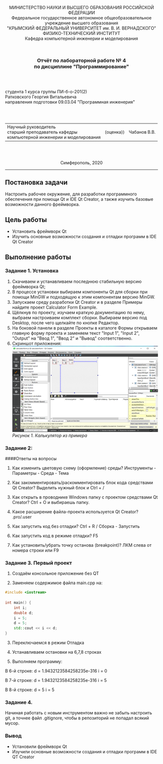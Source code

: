 <p align="center">МИНИСТЕРСТВО НАУКИ И ВЫСШЕГО ОБРАЗОВАНИЯ РОССИЙСКОЙ ФЕДЕРАЦИИ<br>
Федеральное государственное автономное общеобразовательное учреждение высшего образования<br>
"КРЫМСКИЙ ФЕДЕРАЛЬНЫЙ УНИВЕРСИТЕТ им. В. И. ВЕРНАДСКОГО"<br>
ФИЗИКО-ТЕХНИЧЕСКИЙ ИНСТИТУТ<br>
Кафедра компьютерной инженерии и моделирования</p>
<br>
<h3 align="center">Отчёт по лабораторной работе № 4<br> по дисциплине "Программирование"</h3>

<br><br>

<p>студента 1 курса группы ПИ-б-о-201(2)<br>
Ратковского Георгия Витальевича<br>
направления подготовки 09.03.04 "Программная инженерия"</p>

<br><br>
<table>
<tr><td>Научный руководитель<br> старший преподаватель кафедры<br> компьютерной инженерии и моделирования</td>
<td>(оценка))</td>
<td>Чабанов В.В.</td>
</tr>
</table>
<br><br>

<p align="center">Симферополь, 2020</p>
<hr>

## Постановка задачи

Настроить рабочее окружение, для разработки программного обеспечения при помощи Qt и IDE Qt Creator, а также изучить базовые возможности данного фреймворка.

## Цель работы

- Установить фреймворк Qt
- Изучить основные возможности создания и отладки программ в IDE Qt Creator

## Выполнение работы

### Задание 1. Установка

1. Скачиваем и устанавливаем последнюю стабильную версию фреймворка Qt;
2. В процессе установки выбираем компоненты Qt для сборки при помощи MinGW и подходящую к этим компонентам версию MinGW.
3. Запускаем среду разработки Qt Creator и в разделе Примеры найдите проект Calculator Form Example.
4. Щёлкнув по проекту, изучаем краткую документацию по нему, выбраем настроиваем комплект сборки. Выбираем версию под Desktop, после чего щелкайте по кнопке Редактор.
5. На боковой панели в разделе Проекты в каталоге Формы открываем главную форму проекта и заменяем текст "Input 1", "Input 2", "Output" на "Ввод 1", "Ввод 2" и "Вывод" соответственно.
6. Скриншот приложения:
<img src="images/cal.png"><br>
<em>Рисунок 1. Калькулятор из примера</em>

### Задание 2:

####Ответы на вопросы

1. Как изменить цветовую схему (оформление) среды? 
	Инструменты - Параметры - Среда - Тема
2. Как закомментировать/раскомментировать блок кода средствами Qt Creator?
	Выделить нужный блок и Ctrl + /

3. Как открыть в проводнике Windows папку с проектом средствами Qt Creator? 
	Сtrl + O и выбираешь папку.

4. Какое расширение файла-проекта используется Qt Creator? 
	.pro/.user

5. Как запустить код без отладки?
	Ctrl + R / Сборка - Запустить

6. Как запустить код в режиме отладки?
	F5

7. Как установить/убрать точку останова (breakpoint)?
	ЛКМ слева от номера строки или F9

### Задание 3. Первый проект

1. Создаём консольное приложение без QT

2. Заменяем содержимое файла main.cpp на:

```C++
#include <iostream>
 
int main() {
    int i;
    double d;
    i = 5;
    d = 5;
    std::cout << i << d;
}
```

3. Переключаемся в режим Отладка

4. Устанавливаем остановки на 6,7,8 строках

5. Выполняем программу:

В 6-й строке:
d = 1.9432123584258235e-316
i = 0

В 7-й строке:
d = 1.9432123584258235e-316
i = 5

В 8-й строке:
d = 5
i = 5

### Задание 4.

Начиная работать с новым инструментом важно не забыть настроить git, а точнее файл .gitignore, чтобы в репозиторий не попадал всякий мусор.

### Вывод

- Установили фреймворк Qt
- Изучили основные возможности создания и отладки программ в IDE QT Creator